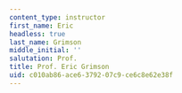 ```yaml
---
content_type: instructor
first_name: Eric
headless: true
last_name: Grimson
middle_initial: ''
salutation: Prof.
title: Prof. Eric Grimson
uid: c010ab86-ace6-3792-07c9-ce6c8e62e38f
---
```

